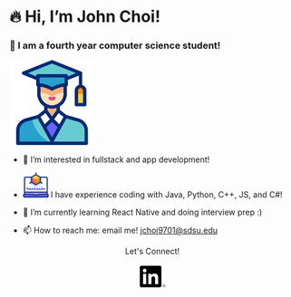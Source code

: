 <h1>🔥 Hi, I’m John Choi! </h1>

<h3> 🚀 I am a fourth year computer science student! </h3>

<img src="https://raw.githubusercontent.com/jchoii04/jchoii04/main/graduation.png" alt="Graduation Image" width='150'>

- 👀 I’m interested in fullstack and app development!

- <img src="https://github.com/jchoii04/jchoii04/blob/main/modeling.png" width='45'> I have experience coding with Java, Python, C++, JS, and C#!
- 🌱 I’m currently learning React Native and doing interview prep :)
   


- 📫 How to reach me: email me! jchoi9701@sdsu.edu


<p align="center">
  Let's Connect!
</p>
<p align="center">
  <a href="https://www.linkedin.com/in/jonghyunchoi1004">
      <img src="https://github.com/jchoii04/jchoii04/blob/main/linkedin.png" width='45'> 
  </a>
</p>
